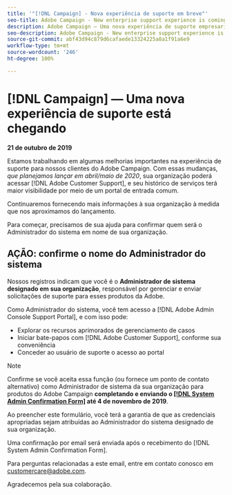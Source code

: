 ```yaml
---
title: '"[!DNL Campaign] - Nova experiência de suporte em breve"'
seo-title: Adobe Campaign - New enterprise support experience is coming
description: Adobe Campaign — Uma nova experiência de suporte empresarial está chegando
seo-description: Adobe Campaign - New enterprise support experience is coming
source-git-commit: abf43d94c879d6cafaede13324225a8a1f91a6e9
workflow-type: tm+mt
source-wordcount: '246'
ht-degree: 100%

---
```



# [!DNL Campaign] — Uma nova experiência de suporte está chegando

**21 de outubro de 2019**

Estamos trabalhando em algumas melhorias importantes na experiência de suporte para nossos clientes do Adobe Campaign. Com essas mudanças, *que planejamos lançar em abril/maio de 2020*, sua organização poderá acessar [!DNL Adobe Customer Support], e seu histórico de serviços terá maior visibilidade por meio de um portal de entrada comum.

Continuaremos fornecendo mais informações à sua organização à medida que nos aproximamos do lançamento.

Para começar, precisamos de sua ajuda para confirmar quem será o Administrador do sistema em nome de sua organização.

## AÇÃO: confirme o nome do Administrador do sistema

Nossos registros indicam que você é o **Administrador de sistema designado em sua organização**, responsável por gerenciar e enviar solicitações de suporte para esses produtos da Adobe.

Como Administrador do sistema, você tem acesso a [!DNL Adobe Admin Console Support Portal], e com isso pode:

* Explorar os recursos aprimorados de gerenciamento de casos
* Iniciar bate-papos com [!DNL Adobe Customer Support], conforme sua conveniência
* Conceder ao usuário de suporte o acesso ao portal

>[!NOTE]
>
>Confirme se você aceita essa função (ou fornece um ponto de contato alternativo) como Administrador de sistema da sua organização para produtos do Adobe Campaign **completando e enviando o [[!DNL System Admin Confirmation Form]](https://adobe.allegiancetech.com/cgi-bin/qwebcorporate.dll?idx=SSSVH6) até 4 de novembro de 2019**.
>
>Ao preencher este formulário, você terá a garantia de que as credenciais apropriadas sejam atribuídas ao Administrador do sistema designado de sua organização.

Uma confirmação por email será enviada após o recebimento do [!DNL System Admin Confirmation Form].

Para perguntas relacionadas a este email, entre em contato conosco em customercare@adobe.com.

Agradecemos pela sua colaboração.
